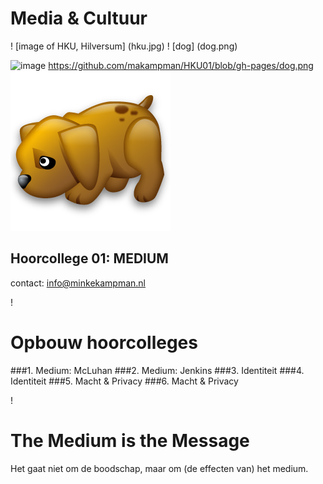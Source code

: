 # Media & Cultuur

! [image of HKU, Hilversum] (hku.jpg)
! [dog] (dog.png)

![image](/Users/kampm/Documents/GITHUB/HKU01/dog.png)
https://github.com/makampman/HKU01/blob/gh-pages/dog.png
![image](https://github.com/makampman/HKU01/blob/gh-pages/dog.png)
## Hoorcollege 01: MEDIUM

contact:
<info@minkekampman.nl>

!

# Opbouw hoorcolleges

###1. Medium: McLuhan
###2. Medium: Jenkins
###3. Identiteit
###4. Identiteit
###5. Macht & Privacy
###6. Macht & Privacy

!

# The Medium is the Message

Het gaat niet om de boodschap, maar om (de effecten van) het medium. 